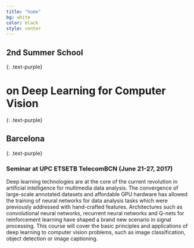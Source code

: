 ```yaml
---
title: "home"
bg: white
color: black
style: center
---
```


## 2nd Summer School 
{: .text-purple}
# on **Deep Learning for Computer Vision**
{: .text-purple}
## Barcelona
{: .text-purple}

### Seminar at UPC ETSETB TelecomBCN (June 21-27, 2017)

Deep learning technologies are at the core of the current revolution in artificial intelligence for multimedia data analysis. The convergence of large-scale annotated datasets and affordable GPU hardware has allowed the training of neural networks for data analysis tasks which were previously addressed with hand-crafted features. Architectures such as convolutional neural networks, recurrent neural networks and Q-nets for reinforcement learning have shaped a brand new scenario in signal processing. This course will cover the basic principles and applications of deep learning to computer vision problems, such as image classification, object detection or image captioning.
